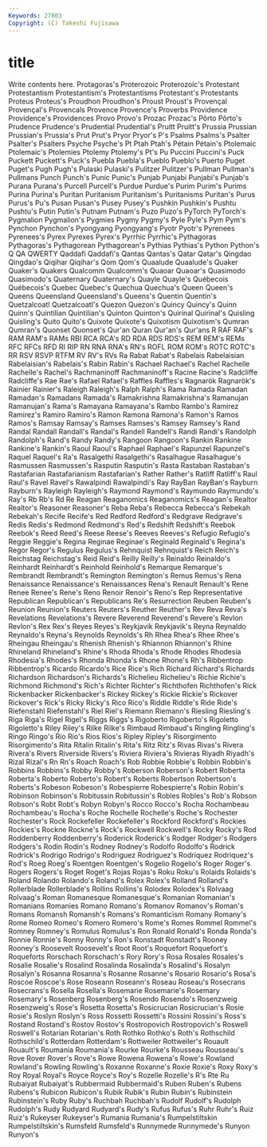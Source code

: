 ```yaml
---
Keywords: 27803 
Copyright: (C) Takeshi Fujisawa
---
```


# title

Write contents here.
 Protagoras's Proterozoic Proterozoic's Protestant Protestantism Protestantism's Protestantisms Protestant's Protestants
Proteus Proteus's Proudhon Proudhon's Proust Proust's Provençal Provençal's Provencals Provence
Provence's Proverbs Providence Providence's Providences Provo Provo's Prozac Prozac's Pôrto
Pôrto's Prudence Prudence's Prudential Prudential's Pruitt Pruitt's Prussia Prussian Prussian's
Prussia's Prut Prut's Pryor Pryor's P's Psalms Psalms's Psalter Psalter's
Psalters Psyche Psyche's Pt Ptah Ptah's Pétain Pétain's Ptolemaic Ptolemaic's
Ptolemies Ptolemy Ptolemy's Pt's Pu Puccini Puccini's Puck Puckett Puckett's
Puck's Puebla Puebla's Pueblo Pueblo's Puerto Puget Puget's Pugh Pugh's
Pulaski Pulaski's Pulitzer Pulitzer's Pullman Pullman's Pullmans Punch Punch's Punic
Punic's Punjab Punjabi Punjabi's Punjab's Purana Purana's Purcell Purcell's Purdue
Purdue's Purim Purim's Purims Purina Purina's Puritan Puritanism Puritanism's Puritanisms
Puritan's Purus Purus's Pu's Pusan Pusan's Pusey Pusey's Pushkin Pushkin's
Pushtu Pushtu's Putin Putin's Putnam Putnam's Puzo Puzo's PyTorch PyTorch's
Pygmalion Pygmalion's Pygmies Pygmy Pygmy's Pyle Pyle's Pym Pym's Pynchon
Pynchon's Pyongyang Pyongyang's Pyotr Pyotr's Pyrenees Pyrenees's Pyrex Pyrexes Pyrex's
Pyrrhic Pyrrhic's Pythagoras Pythagoras's Pythagorean Pythagorean's Pythias Pythias's Python Python's
Q QA QWERTY Qaddafi Qaddafi's Qantas Qantas's Qatar Qatar's Qingdao
Qingdao's Qiqihar Qiqihar's Qom Qom's Quaalude Quaalude's Quaker Quaker's Quakers
Qualcomm Qualcomm's Quaoar Quaoar's Quasimodo Quasimodo's Quaternary Quaternary's Quayle Quayle's
Québecois Québecois's Quebec Quebec's Quechua Quechua's Queen Queen's Queens Queensland
Queensland's Queens's Quentin Quentin's Quetzalcoatl Quetzalcoatl's Quezon Quezon's Quincy Quincy's
Quinn Quinn's Quintilian Quintilian's Quinton Quinton's Quirinal Quirinal's Quisling Quisling's
Quito Quito's Quixote Quixote's Quixotism Quixotism's Qumran Qumran's Quonset Quonset's
Qur'an Quran Qur'an's Qur'ans R RAF RAF's RAM RAM's RAMs
RBI RCA RCA's RD RDA RDS RDS's REM REM's REMs
RFC RFCs RFD RI RIP RN RNA RNA's RN's ROFL
ROM ROM's ROTC ROTC's RR RSV RSVP RTFM RV RV's
RVs Ra Rabat Rabat's Rabelais Rabelaisian Rabelaisian's Rabelais's Rabin Rabin's
Rachael Rachael's Rachel Rachelle Rachelle's Rachel's Rachmaninoff Rachmaninoff's Racine Racine's
Radcliffe Radcliffe's Rae Rae's Rafael Rafael's Raffles Raffles's Ragnarök Ragnarök's
Rainier Rainier's Raleigh Raleigh's Ralph Ralph's Rama Ramada Ramadan Ramadan's
Ramadans Ramada's Ramakrishna Ramakrishna's Ramanujan Ramanujan's Rama's Ramayana Ramayana's Rambo
Rambo's Ramirez Ramirez's Ramiro Ramiro's Ramon Ramona Ramona's Ramon's Ramos
Ramos's Ramsay Ramsay's Ramses Ramses's Ramsey Ramsey's Rand Randal Randall
Randall's Randal's Randell Randell's Randi Randi's Randolph Randolph's Rand's Randy
Randy's Rangoon Rangoon's Rankin Rankine Rankine's Rankin's Raoul Raoul's Raphael
Raphael's Rapunzel Rapunzel's Raquel Raquel's Ra's Rasalgethi Rasalgethi's Rasalhague Rasalhague's
Rasmussen Rasmussen's Rasputin Rasputin's Rasta Rastaban Rastaban's Rastafarian Rastafarianism Rastafarian's
Rather Rather's Ratliff Ratliff's Raul Raul's Ravel Ravel's Rawalpindi Rawalpindi's
Ray RayBan RayBan's Rayburn Rayburn's Rayleigh Rayleigh's Raymond Raymond's Raymundo
Raymundo's Ray's Rb Rb's Rd Re Reagan Reaganomics Reaganomics's Reagan's
Realtor Realtor's Reasoner Reasoner's Reba Reba's Rebecca Rebecca's Rebekah Rebekah's
Recife Recife's Red Redford Redford's Redgrave Redgrave's Redis Redis's Redmond
Redmond's Red's Redshift Redshift's Reebok Reebok's Reed Reed's Reese Reese's
Reeves Reeves's Refugio Refugio's Reggie Reggie's Regina Reginae Reginae's Reginald
Reginald's Regina's Regor Regor's Regulus Regulus's Rehnquist Rehnquist's Reich Reich's
Reichstag Reichstag's Reid Reid's Reilly Reilly's Reinaldo Reinaldo's Reinhardt Reinhardt's
Reinhold Reinhold's Remarque Remarque's Rembrandt Rembrandt's Remington Remington's Remus Remus's
Rena Renaissance Renaissance's Renaissances Rena's Renault Renault's Rene Renee Renee's
Rene's Reno Renoir Renoir's Reno's Rep Representative Republican Republican's Republicans
Re's Resurrection Reuben Reuben's Reunion Reunion's Reuters Reuters's Reuther Reuther's
Rev Reva Reva's Revelations Revelations's Revere Reverend Reverend's Revere's Revlon
Revlon's Rex Rex's Reyes Reyes's Reykjavik Reykjavik's Reyna Reynaldo Reynaldo's
Reyna's Reynolds Reynolds's Rh Rhea Rhea's Rhee Rhee's Rheingau Rheingau's
Rhenish Rhenish's Rhiannon Rhiannon's Rhine Rhineland Rhineland's Rhine's Rhoda Rhoda's
Rhode Rhodes Rhodesia Rhodesia's Rhodes's Rhonda Rhonda's Rhone Rhone's Rh's
Ribbentrop Ribbentrop's Ricardo Ricardo's Rice Rice's Rich Richard Richard's Richards
Richardson Richardson's Richards's Richelieu Richelieu's Richie Richie's Richmond Richmond's Rich's
Richter Richter's Richthofen Richthofen's Rick Rickenbacker Rickenbacker's Rickey Rickey's Rickie
Rickie's Rickover Rickover's Rick's Ricky Ricky's Rico Rico's Riddle Riddle's
Ride Ride's Riefenstahl Riefenstahl's Riel Riel's Riemann Riemann's Riesling Riesling's
Riga Riga's Rigel Rigel's Riggs Riggs's Rigoberto Rigoberto's Rigoletto Rigoletto's
Riley Riley's Rilke Rilke's Rimbaud Rimbaud's Ringling Ringling's Ringo Ringo's
Rio Rio's Rios Rios's Ripley Ripley's Risorgimento Risorgimento's Rita Ritalin
Ritalin's Rita's Ritz Ritz's Rivas Rivas's Rivera Rivera's Rivers Riverside
Rivers's Riviera Riviera's Rivieras Riyadh Riyadh's Rizal Rizal's Rn Rn's
Roach Roach's Rob Robbie Robbie's Robbin Robbin's Robbins Robbins's Robby
Robby's Roberson Roberson's Robert Roberta Roberta's Roberto Roberto's Robert's Roberts
Robertson Robertson's Roberts's Robeson Robeson's Robespierre Robespierre's Robin Robin's Robinson
Robinson's Robitussin Robitussin's Robles Robles's Rob's Robson Robson's Robt Robt's
Robyn Robyn's Rocco Rocco's Rocha Rochambeau Rochambeau's Rocha's Roche Rochelle
Rochelle's Roche's Rochester Rochester's Rock Rockefeller Rockefeller's Rockford Rockford's Rockies
Rockies's Rockne Rockne's Rock's Rockwell Rockwell's Rocky Rocky's Rod Roddenberry
Roddenberry's Roderick Roderick's Rodger Rodger's Rodgers Rodgers's Rodin Rodin's Rodney
Rodney's Rodolfo Rodolfo's Rodrick Rodrick's Rodrigo Rodrigo's Rodriguez Rodriguez's Rodriquez
Rodriquez's Rod's Roeg Roeg's Roentgen Roentgen's Rogelio Rogelio's Roger Roger's
Rogers Rogers's Roget Roget's Rojas Rojas's Roku Roku's Rolaids Rolaids's
Roland Rolando Rolando's Roland's Rolex Rolex's Rolland Rolland's Rollerblade Rollerblade's
Rollins Rollins's Rolodex Rolodex's Rolvaag Rolvaag's Roman Romanesque Romanesque's Romanian
Romanian's Romanians Romanies Romano Romano's Romanov Romanov's Roman's Romans Romansh
Romansh's Romans's Romanticism Romany Romany's Rome Romeo Romeo's Romero Romero's
Rome's Romes Rommel Rommel's Romney Romney's Romulus Romulus's Ron Ronald
Ronald's Ronda Ronda's Ronnie Ronnie's Ronny Ronny's Ron's Ronstadt Ronstadt's
Rooney Rooney's Roosevelt Roosevelt's Root Root's Roquefort Roquefort's Roqueforts Rorschach
Rorschach's Rory Rory's Rosa Rosales Rosales's Rosalie Rosalie's Rosalind Rosalinda
Rosalinda's Rosalind's Rosalyn Rosalyn's Rosanna Rosanna's Rosanne Rosanne's Rosario Rosario's
Rosa's Roscoe Roscoe's Rose Roseann Roseann's Roseau Roseau's Rosecrans Rosecrans's
Rosella Rosella's Rosemarie Rosemarie's Rosemary Rosemary's Rosenberg Rosenberg's Rosendo Rosendo's
Rosenzweig Rosenzweig's Rose's Rosetta Rosetta's Rosicrucian Rosicrucian's Rosie Rosie's Roslyn
Roslyn's Ross Rossetti Rossetti's Rossini Rossini's Ross's Rostand Rostand's Rostov
Rostov's Rostropovich Rostropovich's Roswell Roswell's Rotarian Rotarian's Roth Rothko Rothko's
Roth's Rothschild Rothschild's Rotterdam Rotterdam's Rottweiler Rottweiler's Rouault Rouault's Roumania
Roumania's Rourke Rourke's Rousseau Rousseau's Rove Rover Rover's Rove's Rowe
Rowena Rowena's Rowe's Rowland Rowland's Rowling Rowling's Roxanne Roxanne's Roxie
Roxie's Roxy Roxy's Roy Royal Royal's Royce Royce's Roy's Rozelle
Rozelle's R's Rte Ru Rubaiyat Rubaiyat's Rubbermaid Rubbermaid's Ruben Ruben's
Rubens Rubens's Rubicon Rubicon's Rubik Rubik's Rubin Rubin's Rubinstein Rubinstein's
Ruby Ruby's Ruchbah Ruchbah's Rudolf Rudolf's Rudolph Rudolph's Rudy Rudyard
Rudyard's Rudy's Rufus Rufus's Ruhr Ruhr's Ruiz Ruiz's Rukeyser Rukeyser's
Rumania Rumania's Rumpelstiltskin Rumpelstiltskin's Rumsfeld Rumsfeld's Runnymede Runnymede's Runyon Runyon's
